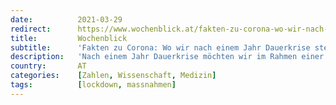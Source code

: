 ```yaml
---
date:          2021-03-29
redirect:      https://www.wochenblick.at/fakten-zu-corona-wo-wir-nach-einem-jahr-dauerkrise-stehen/
title:         Wochenblick
subtitle:      'Fakten zu Corona: Wo wir nach einem Jahr Dauerkrise stehen'
description:   'Nach einem Jahr Dauerkrise möchten wir im Rahmen einer Zwischenbilanz auf einige Veröffentlichungen und Umstände hinweisen, die so gar nicht zu der aktuellen Berichterstattung und den täglichen Regierungsverlautbarungen passen.'
country:       AT
categories:    [Zahlen, Wissenschaft, Medizin]
tags:          [lockdown, massnahmen]
---
```

